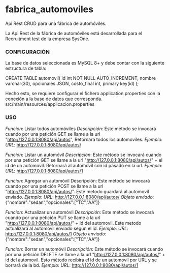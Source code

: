 # fabrica_automoviles
Api Rest CRUD para una fábrica de automóviles.

La Api Rest de la fábrica de automóviles está desarrollada para el Recruitment test de la empresa SysOne.


### CONFIGURACIÓN

La base de datos seleccionada es MySQL 8+ y debe contar con la siguiente estructura de tabla:

CREATE TABLE automovil(
id int NOT NULL AUTO_INCREMENT,
nombre varchar(30),
opcionales JSON,
costo_final int,
primary key(id)
);


Hecho esto, se requiere configurar el fichero application.properties con la conexión a la base de datos que corresponda.
src/main/resources/applicacion.properties


### USO

_Funcion_: Listar todos automóviles
_Descripción_: Este método se invocará cuando por una petición GET se llame a la url "http://127.0.0.1:8080/api/autos", Retornará todos los automoviles.
_Ejemplo_:
_URL_: http://127.0.0.1:8080/api/autos/


_Funcion_: Listar un automóvil
_Descripción_: Este método se invocará cuando por una petición GET se llame a la url "http://127.0.0.1:8080/api/autos/" + el id de un automovil. Retornará al automovil con id pasado en la url.
_Ejemplo_:
_URL_: http://127.0.0.1:8080/api/autos/1


_Funcion_: Agregar un automóvil
Descripción: Este método se invocará cuando por una petición POST se llame a la url	"http://127.0.0.1:8080/api/autos/". Este metodo guardará al automovil enviado.
_Ejemplo_:
_URL_: http://127.0.0.1:8080/api/autos/
_Objeto enviado_: {"nombre":"sedan","opcionales":["TC","AA"]}


_Funcion_: Actualizar un automóvil
_Descripción_: Este método se invocará cuando por una petición PUT se llame a la url "http://127.0.0.1:8080/api/autos/" + id del automovil. Este metodo actualizará al automovil enviado según el id.
_Ejemplo_:
_URL_: http://127.0.0.1:8080/api/autos/1
_Objeto enviado_: {"nombre":"sedan","opcionales":["TC","AA"]}


_Funcion_: Borrar un automóvil
_Descripción_: Este método se invocará cuando por una petición DELETE se llame a la url "http://127.0.0.1:8080/api/autos/" + id del automovil. Esto método recibira el id de un automovil por URL y se borrará de la bd.
_Ejemplo_:
_URL_: http://127.0.0.1:8080/api/autos/1
